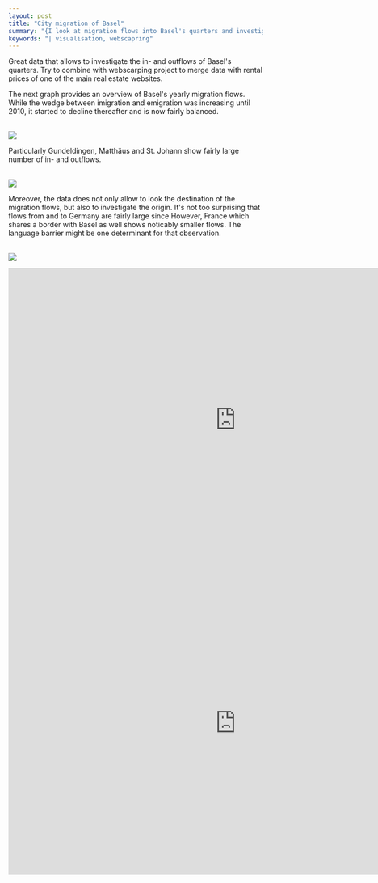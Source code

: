 ```yaml
---
layout: post
title: "City migration of Basel"
summary: "{I look at migration flows into Basel's quarters and investigate the correlation with webscraped rental prices.}"
keywords: "| visualisation, webscapring"
---
```

 Great data that allows to investigate the in- and outflows of Basel's quarters. Try to combine with webscarping project to merge data with rental prices of one of the main real estate websites. 
 
 The next graph provides an overview of Basel's yearly migration flows. While the wedge between imigration and emigration was increasing until 2010, it started to decline thereafter and is now fairly balanced.

   <br> ![](https://github.com/purplestat/baseligration_code/blob/master/baselmigration-codebook_files/figure-gfm/unnamed-chunk-13-1.png?raw=true?style=centerme)  <br>

Particularly Gundeldingen, Matthäus and St. Johann show fairly large number of in- and outflows.
  
  <br> ![](https://github.com/purplestat/baseligration_code/blob/master/baselmigration-codebook_files/figure-gfm/unnamed-chunk-15-1.png?raw=true?style=centerme)  <br>
 
 Moreover, the data does not only allow to look the destination of the migration flows, but also to investigate the origin. It's not too surprising that flows from and to Germany are fairly large since 
 However, France which shares a border with Basel as well shows noticably smaller flows. The language barrier might be one determinant for that observation. 
 
   <br> ![](https://github.com/purplestat/baseligration_code/blob/master/baselmigration-codebook_files/figure-gfm/unnamed-chunk-18-1.png?raw=true?style=centerme)  <br>
   
   
<center>
<iframe src="https://rstudio-pubs-static.s3.amazonaws.com/566868_64939f1c851546598c41c15da15b01ca.html" style="border: none; width: 900px; height: 600px" scrolling="no"></iframe>
</center>

<center>
<iframe src="https://rstudio-pubs-static.s3.amazonaws.com/566871_e3b510f7f12844c1a2a4880f6a4c953a.html" style="border: none; width: 900px; height: 600px" scrolling="no"></iframe>
</center>
